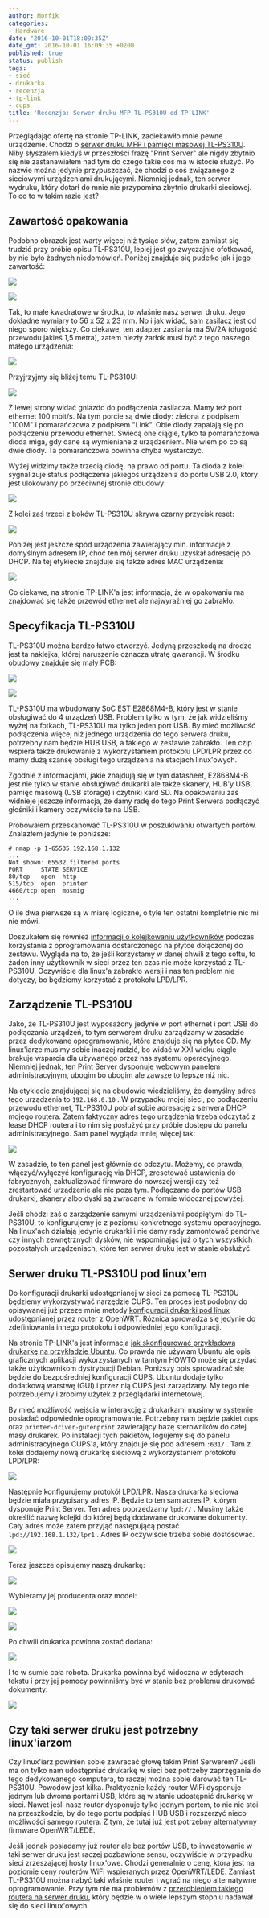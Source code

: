 ```yaml
---
author: Morfik
categories:
- Hardware
date: "2016-10-01T18:09:35Z"
date_gmt: 2016-10-01 16:09:35 +0200
published: true
status: publish
tags:
- sieć
- drukarka
- recenzja
- tp-link
- cups
title: 'Recenzja: Serwer druku MFP TL-PS310U od TP-LINK'
---
```


Przeglądając ofertę na stronie TP-LINK, zaciekawiło mnie pewne urządzenie. Chodzi o [serwer druku
MFP i pamięci masowej TL-PS310U][1]. Niby słyszałem
kiedyś w przeszłości frazę "Print Server" ale nigdy zbytnio się nie zastanawiałem nad tym do czego
takie coś ma w istocie służyć. Po nazwie można jedynie przypuszczać, że chodzi o coś związanego z
sieciowymi urządzeniami drukującymi. Niemniej jednak, ten serwer wydruku, który dotarł do mnie nie
przypomina zbytnio drukarki sieciowej. To co to w takim razie jest?

<!--more-->
## Zawartość opakowania

Podobno obrazek jest warty więcej niż tysiąc słów, zatem zamiast się trudzić przy próbie opisu
TL-PS310U, lepiej jest go zwyczajnie ofotkować, by nie było żadnych niedomówień. Poniżej znajduje
się pudełko jak i jego zawartość:

![](/img/2016/09/1.TL-PS310U-print-server-serwer-druku-tp-link-pudelko.jpg#huge)

![](/img/2016/09/2.TL-PS310U-print-server-serwer-druku-tp-link-pudelko-zawartosc.jpg#huge)

Tak, to małe kwadratowe w środku, to właśnie nasz serwer druku. Jego dokładne wymiary to 56 x 52 x
23 mm. No i jak widać, sam zasilacz jest od niego sporo większy. Co ciekawe, ten adapter zasilania
ma 5V/2A (długość przewodu jakieś 1,5 metra), zatem niezły żarłok musi być z tego naszego małego
urządzenia:

![](/img/2016/09/3.TL-PS310U-print-server-serwer-druku-tp-link-zasilacz.jpg#huge)

Przyjrzyjmy się bliżej temu TL-PS310U:

![](/img/2016/09/4.TL-PS310U-print-server-serwer-druku-tp-link-rj45-diody-zasilanie.jpg#huge)

Z lewej strony widać gniazdo do podłączenia zasilacza. Mamy też port ethernet 100 mbit/s. Na tym
porcie są dwie diody: zielona z podpisem "100M" i pomarańczowa z podpisem "Link". Obie diody
zapalają się po podłączeniu przewodu ethernet. Świecą one ciągle, tylko ta pomarańczowa dioda miga,
gdy dane są wymieniane z urządzeniem. Nie wiem po co są dwie diody. Ta pomarańczowa powinna chyba
wystarczyć.

Wyżej widzimy także trzecią diodę, na prawo od portu. Ta dioda z kolei sygnalizuje status
podłączenia jakiegoś urządzenia do portu USB 2.0, który jest ulokowany po przeciwnej stronie
obudowy:

![](/img/2016/09/5.TL-PS310U-print-server-serwer-druku-tp-link-usb.jpg#huge)

Z kolei zaś trzeci z boków TL-PS310U skrywa czarny przycisk reset:

![](/img/2016/09/6.TL-PS310U-print-server-serwer-druku-tp-link-przycisk-reset.jpg#huge)

Poniżej jest jeszcze spód urządzenia zawierający min. informacje z domyślnym adresem IP, choć ten
mój serwer druku uzyskał adresację po DHCP. Na tej etykiecie znajduje się także adres MAC
urządzenia:

![](/img/2016/09/7.TL-PS310U-print-server-serwer-druku-tp-link-spod.jpg#huge)

Co ciekawe, na stronie TP-LINK'a jest informacja, że w opakowaniu ma znajdować się także przewód
ethernet ale najwyraźniej go zabrakło.

## Specyfikacja TL-PS310U

TL-PS310U można bardzo łatwo otworzyć. Jedyną przeszkodą na drodze jest ta naklejka, której
naruszenie oznacza utratę gwarancji. W środku obudowy znajduje się mały PCB:

![](/img/2016/09/8.TL-PS310U-print-server-serwer-druku-tp-link-pcb-EST-E2868M4-B.jpg#huge)

![](/img/2016/09/9.TL-PS310U-print-server-serwer-druku-tp-link-pcb.jpg#huge)

TL-PS310U ma wbudowany SoC EST E2868M4-B, który jest w stanie obsługiwać do 4 urządzeń USB. Problem
tylko w tym, że jak widzieliśmy wyżej na fotkach, TL-PS310U ma tylko jeden port USB. By mieć
możliwość podłączenia więcej niż jednego urządzenia do tego serwera druku, potrzebny nam będzie HUB
USB, a takiego w zestawie zabrakło. Ten czip wspiera także drukowanie z wykorzystaniem protokołu
LPD/LPR przez co mamy dużą szansę obsługi tego urządzenia na stacjach linux'owych.

Zgodnie z informacjami, jakie znajdują się w tym datasheet, E2868M4-B jest nie tylko w stanie
obsługiwać drukarki ale także skanery, HUB'y USB, pamięć masową (USB storage) i czytniki kard SD.
Na opakowaniu zaś widnieje jeszcze informacja, że damy radę do tego Print Serwera podłączyć
głośniki i kamery oczywiście te na USB.

Próbowałem przeskanować TL-PS310U w poszukiwaniu otwartych portów. Znalazłem jedynie te poniższe:

    # nmap -p 1-65535 192.168.1.132
    ...
    Not shown: 65532 filtered ports
    PORT     STATE SERVICE
    80/tcp   open  http
    515/tcp  open  printer
    4660/tcp open  mosmig
    ...

O ile dwa pierwsze są w miarę logiczne, o tyle ten ostatni kompletnie nic mi nie mówi.

Doszukałem się również [informacji o kolejkowaniu użytkowników][2] podczas korzystania z
oprogramowania dostarczonego na płytce dołączonej do zestawu. Wygląda na to, że jeśli korzystamy w
danej chwili z tego softu, to żaden inny użytkownik w sieci przez ten czas nie może korzystać z
TL-PS310U. Oczywiście dla linux'a zabrakło wersji i nas ten problem nie dotyczy, bo będziemy
korzystać z protokołu LPD/LPR.

## Zarządzenie TL-PS310U

Jako, że TL-PS310U jest wyposażony jedynie w port ethernet i port USB do podłączania urządzeń, to
tym serwerem druku zarządzamy w zasadzie przez dedykowane oprogramowanie, które znajduje się na
płytce CD. My linux'iarze musimy sobie inaczej radzić, bo widać w XXI wieku ciągle brakuje wsparcia
dla używanego przez nas systemu operacyjnego. Niemniej jednak, ten Print Server dysponuje webowym
panelem administracyjnym, ubogim bo ubogim ale zawsze to lepsze niż nic.

Na etykiecie znajdującej się na obudowie wiedzieliśmy, że domyślny adres tego urządzenia to
`192.168.0.10` . W przypadku mojej sieci, po podłączeniu przewodu ethernet, TL-PS310U pobrał sobie
adresację z serwera DHCP mojego routera. Zatem faktyczny adres tego urządzenia trzeba odczytać z
lease DHCP routera i to nim się posłużyć przy próbie dostępu do panelu administracyjnego. Sam panel
wygląda mniej więcej tak:

![](/img/2016/09/10.TL-PS310U-print-server-serwer-druku-tp-link-panel-admina.png#huge)

W zasadzie, to ten panel jest głównie do odczytu. Możemy, co prawda, włączyć/wyłączyć konfigurację
via DHCP, zresetować ustawienia do fabrycznych, zaktualizować firmware do nowszej wersji czy też
zrestartować urządzenie ale nic poza tym. Podłączane do portów USB drukarki, skanery albo dyski są
zwracane w formie widocznej powyżej.

Jeśli chodzi zaś o zarządzenie samymi urządzeniami podpiętymi do TL-PS310U, to konfigurujemy je z
poziomu konkretnego systemu operacyjnego. Na linux'ach działają jedynie drukarki i nie damy rady
zamontować pendrive czy innych zewnętrznych dysków, nie wspominając już o tych wszystkich
pozostałych urządzeniach, które ten serwer druku jest w stanie obsłużyć.

## Serwer druku TL-PS310U pod linux'em

Do konfiguracji drukarki udostępnianej w sieci za pomocą TL-PS310U będziemy wykorzystywać narzędzie
CUPS. Ten proces jest podobny do opisywanej już przeze mnie metody [konfiguracji drukarki pod linux
udostępnianej przez router z OpenWRT][3]. Różnica sprowadza się jedynie do zdefiniowania innego
protokołu i odpowiedniej jego konfiguracji.

Na stronie TP-LINK'a jest informacja [jak skonfigurować przykładową drukarkę na przykładzie
Ubuntu][4]. Co prawda nie używam Ubuntu ale opis graficznych aplikacji wykorzystanych w tamtym
HOWTO może się przydać także użytkownikom dystrybucji Debian. Poniższy opis sprowadzać się będzie
do bezpośredniej konfiguracji CUPS. Ubuntu dodaje tylko dodatkową warstwę (GUI) i przez nią CUPS
jest zarządzany. My tego nie potrzebujemy i zrobimy użytek z przeglądarki internetowej.

By mieć możliwość wejścia w interakcję z drukarkami musimy w systemie posiadać odpowiednie
oprogramowanie. Potrzebny nam będzie pakiet `cups` oraz `printer-driver-gutenprint` zawierający bazę
sterowników do całej masy drukarek. Po instalacji tych pakietów, logujemy się do panelu
administracyjnego CUPS'a, który znajduje się pod adresem `:631/` . Tam z kolei
dodajemy nową drukarkę sieciową z wykorzystaniem protokołu LPD/LPR:

![](/img/2016/09/11.TL-PS310U-print-server-serwer-druku-tp-link-cups-drukarka.png#huge)

Następnie konfigurujemy protokół LPD/LPR. Nasza drukarka sieciowa będzie miała przypisany adres IP.
Będzie to ten sam adres IP, którym dysponuje Print Server. Ten adres poprzedzamy `lpd://` . Musimy
także określić nazwę kolejki do której będą dodawane drukowane dokumenty. Cały adres może zatem
przyjąć następującą postać `lpd://192.168.1.132/lpr1` . Adres IP oczywiście trzeba sobie dostosować.

![](/img/2016/09/12.TL-PS310U-print-server-serwer-druku-tp-link-cups-drukarka.png#huge)

Teraz jeszcze opisujemy naszą drukarkę:

![](/img/2016/09/13.TL-PS310U-print-server-serwer-druku-tp-link-cups-drukarka.png#huge)

Wybieramy jej producenta oraz model:

![](/img/2016/09/14.TL-PS310U-print-server-serwer-druku-tp-link-cups-drukarka.png#huge)

![](/img/2016/09/15.TL-PS310U-print-server-serwer-druku-tp-link-cups-drukarka.png#huge)

Po chwili drukarka powinna zostać dodana:

![](/img/2016/09/16.TL-PS310U-print-server-serwer-druku-tp-link-cups-drukarka.png#huge)

I to w sumie cała robota. Drukarka powinna być widoczna w edytorach tekstu i przy jej pomocy
powinniśmy być w stanie bez problemu drukować dokumenty:

![](/img/2016/09/17.TL-PS310U-print-server-serwer-druku-tp-link-cups-drukarka.png#huge)

## Czy taki serwer druku jest potrzebny linux'iarzom

Czy linux'iarz powinien sobie zawracać głowę takim Print Serwerem? Jeśli ma on tylko nam
udostępniać drukarkę w sieci bez potrzeby zaprzęgania do tego dedykowanego komputera, to raczej
można sobie darować ten TL-PS310U. Powodów jest kilka. Praktycznie każdy router WiFi dysponuje
jednym lub dwoma portami USB, które są w stanie udostępnić drukarkę w sieci. Nawet jeśli nasz router
dysponuje tylko jednym portem, to nic nie stoi na przeszkodzie, by do tego portu podpiąć HUB USB i
rozszerzyć nieco możliwości samego routera. Z tym, że tutaj już jest potrzebny alternatywny firmware
OpenWRT/LEDE.

Jeśli jednak posiadamy już router ale bez portów USB, to inwestowanie w taki serwer druku jest
raczej pozbawione sensu, oczywiście w przypadku sieci zrzeszającej hosty linux'owe. Chodzi
generalnie o cenę, która jest na poziomie ceny routerów WiFi wspieranych przez OpenWRT/LEDE. Zamiast
TL-PS310U można nabyć taki właśnie router i wgrać na niego alternatywne oprogramowanie. Przy tym nie
ma problemów z [przerobieniem takiego routera na serwer druku][5], który będzie w o wiele lepszym
stopniu nadawał się do sieci linux'owych.


[1]: http://www.tp-link.com.pl/products/details/cat-5688_TL-PS310U.html
[2]: http://www.tp-link.com.pl/faq-222.html
[3]: /post/cups-konfiguracja-drukarki-pod-linuxem/
[4]: http://www.tp-link.com/en/faq-352.html
[5]: /post/drukarka-sieciowa-w-openwrt-serwer-wydruku/
